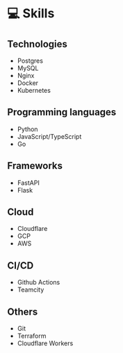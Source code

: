 # 💻 Skills

## Technologies
- Postgres
- MySQL
- Nginx
- Docker
- Kubernetes

## Programming languages
- Python
- JavaScript/TypeScript
- Go

## Frameworks
- FastAPI
- Flask

## Cloud
- Cloudflare
- GCP
- AWS

## CI/CD
- Github Actions
- Teamcity

## Others
- Git
- Terraform
- Cloudflare Workers
